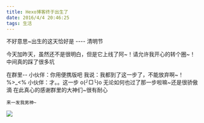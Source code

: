 ```yaml
---
title: Hexo博客终于出生了
date: 2016/4/4 20:46:25
tags: 生活
---
```


  不好意思~出生的这天恰好是 ---- 清明节

  今天加昨天，虽然还不是很明白，但是它上线了阿~！请允许我开心的转个圈~！
  中间真的踩了很多坑

  在群里--
  小伙伴：你用便携版吧
  我说：我都到了这一步了，不能放弃啊~！%>_<%
  小伙伴：才。。这一步 o(╯□╰)o
  无论如何也过了那一步啦嘛~还是很骄傲滴
  在此真心的感谢群里的大神们~很有耐心
<!--more-->
	来一发我男神~
	
  <img src="http://7xslws.com2.z0.glb.clouddn.com/C7C09A821A74AFCCC7B9AF10F27E0FCC.jpeg">
  





